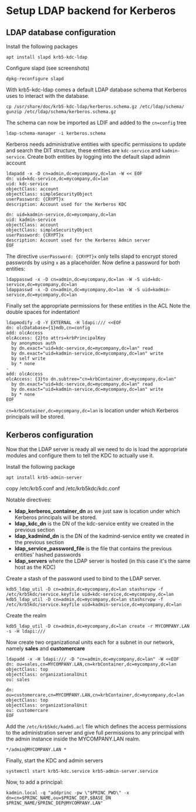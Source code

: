 # Setup LDAP backend for Kerberos


## LDAP database configuration

Install the following packages
```
apt install slapd krb5-kdc-ldap
```

Configure slapd (see screenshots)
```
dpkg-reconfigure slapd
```

With krb5-kdc-ldap comes a default LDAP database schema that Kerberos uses to interact with the database.
```
cp /usr/share/doc/krb5-kdc-ldap/kerberos.schema.gz /etc/ldap/schema/
gunzip /etc/ldap/schema/kerberos.schema.gz
```

The schema can now be imported as LDIF and added to the `cn=config` tree
```
ldap-schema-manager -i kerberos.schema
```

Kerberos needs administrative entities with specific permissions to update and search the DIT structure, these entities are `kdc-service` and `kadmin-service`.
Create both entities by logging into the default slapd admin account

```
ldapadd -x -D cn=admin,dc=mycompany,dc=lan -W << EOF
dn: uid=kdc-service,dc=mycompany,dc=lan
uid: kdc-service
objectClass: account
objectClass: simpleSecurityObject
userPassword: {CRYPT}x
description: Account used for the Kerberos KDC

dn: uid=kadmin-service,dc=mycompany,dc=lan
uid: kadmin-service
objectClass: account
objectClass: simpleSecurityObject
userPassword: {CRYPT}x
description: Account used for the Kerberos Admin server
EOF
```

The directive `userPassword: {CRYPT}x` only tells slapd to encrypt stored passwords by using `x` as a placeholder.
Now define a password for both entities:
```
ldappasswd -x -D cn=admin,dc=mycompany,dc=lan -W -S uid=kdc-service,dc=mycompany,dc=lan
ldappasswd -x -D cn=admin,dc=mycompany,dc=lan -W -S uid=kadmin-service,dc=mycompany,dc=lan
```

Finally set the appropriate permissions for these entities in the ACL
Note the double spaces for indentation!
```
ldapmodify -Q -Y EXTERNAL -H ldapi:/// <<EOF
dn: olcDatabase={1}mdb,cn=config
add: olcAccess
olcAccess: {2}to attrs=krbPrincipalKey
  by anonymous auth
  by dn.exact="uid=kdc-service,dc=mycompany,dc=lan" read
  by dn.exact="uid=kadmin-service,dc=mycompany,dc=lan" write
  by self write
  by * none
-
add: olcAccess
olcAccess: {3}to dn.subtree="cn=krbContainer,dc=mycompany,dc=lan"
  by dn.exact="uid=kdc-service,dc=mycompany,dc=lan" read
  by dn.exact="uid=kadmin-service,dc=mycompany,dc=lan" write
  by * none
EOF
```

`cn=krbContainer,dc=mycompany,dc=lan` is location under which Kerberos principals will be stored.


## Kerberos configuration

Now that the LDAP server is ready all we need to do is load the appropriate modules and configure them to tell the KDC to actually use it.

Install the following package
```
apt install krb5-admin-server
```

copy /etc/krb5.conf and /etc/krb5kdc/kdc.conf

Notable directives:
- **ldap_kerberos_container_dn** as we just saw is location under which Kerberos principals will be stored.
- **ldap_kdc_dn** is the DN of the kdc-service entity we created in the previous section
- **ldap_kadmind_dn** is the DN of the kadmind-service entity we created in the previous section
- **ldap_service_password_file** is the file that contains the previous entities' hashed passwords
- **ldap_servers** where the LDAP server is hosted (in this case it's the same host as the KDC)


Create a stash of the password used to bind to the LDAP server.
```
kdb5_ldap_util -D cn=admin,dc=mycompany,dc=lan stashsrvpw -f /etc/krb5kdc/service.keyfile uid=kdc-service,dc=mycompany,dc=lan
kdb5_ldap_util -D cn=admin,dc=mycompany,dc=lan stashsrvpw -f /etc/krb5kdc/service.keyfile uid=kadmin-service,dc=mycompany,dc=lan
```

Create the realm
```
kdb5_ldap_util -D cn=admin,dc=mycompany,dc=lan create -r MYCOMPANY.LAN -s -H ldapi:///
```

Now create two organizational units each for a subnet in our network, namely **sales** and **customercare**
```
ldapadd -x -H ldapi:/// -D "cn=admin,dc=mycompany,dc=lan" -W <<EOF
dn: ou=sales,cn=MYCOMPANY.LAN,cn=krbContainer,dc=mycompany,dc=lan
objectClass: top
objectClass: organizationalUnit
ou: sales

dn: ou=customercare,cn=MYCOMPANY.LAN,cn=krbContainer,dc=mycompany,dc=lan
objectClass: top
objectClass: organizationalUnit
ou: customercare
EOF
```

Add the `/etc/krb5kdc/kadm5.acl` file which defines the access permissions to the administration server and give full permissions to any principal with the admin instance inside the MYCOMPANY.LAN realm.
```
*/admin@MYCOMPANY.LAN *
```

Finally, start the KDC and admin servers
```
systemctl start krb5-kdc.service krb5-admin-server.service
```

Now, to add a principal:
```
kadmin.local -q "addprinc -pw \"$PRINC_PWD\" -x dn=cn=$PRINC_NAME,ou=$PRINC_DEP,$BASE_DN $PRINC_NAME/$PRINC_DEP@MYCOMPANY.LAN"
```
